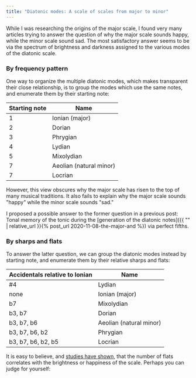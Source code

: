```yaml
---
title: "Diatonic modes: A scale of scales from major to minor"
---
```


While I was researching the origins of the major scale, I found very many articles trying to answer the question of why the major scale sounds happy, while the minor scale sound sad. The most satisfactory answer seems to be via the spectrum of brightness and darkness assigned to the various modes of the diatonic scale.

### By frequency pattern

One way to organize the multiple diatonic modes, which makes transparent their close relationship, is to group the modes which use the same notes, and enumerate them by their starting note:

| Starting note | Name |
| ------------- | ------------- |
| 1 | Ionian (major) |
| 2 | Dorian  |
| 3 | Phrygian |
| 4 | Lydian |
| 5 | Mixolydian |
| 7 | Aeolian (natural minor) |
| 7 | Locrian |

However, this view obscures why the major scale has risen to the top of many musical traditions. It also fails to explain why the major scale sounds "happy" while the minor scale sounds "sad." 

I proposed a possible answer to the former question in a previous post: Tonal memory of the tonic during the [generation of the diatonic notes]({{ "" | relative_url }}{% post_url 2020-11-08-the-major-and %}) via perfect fifths.

### By sharps and flats

To answer the latter question, we can group the diatonic modes instead by starting note, and enumerate them by their relative sharps and flats:

| Accidentals relative to Ionian | Name |
| ------------- | ------------- |
| #4 | Lydian |
| none | Ionian (major) |
| b7 | Mixolydian |
| b3, b7 | Dorian  |
| b3, b7, b6 | Aeolian (natural minor) |
| b3, b7, b6, b2 | Phrygian |
| b3, b7, b6, b2, b5 | Locrian |

It is easy to believe, and [studies have shown](https://www.researchgate.net/publication/259731533_Emotional_Connotations_of_Diatonic_Modes), that the number of flats correlates with the brightness or happiness of the scale. Perhaps you can judge for yourself:

<div id="scale1"></div>
<div id="scale2"></div>
<div id="scale3"></div>
<div id="scale4"></div>
<div id="scale5"></div>
<div id="scale6"></div>
<div id="scale7"></div>
<script>
makeInteractive("scale1", `
X:1
R:Lydian
K:C
L: 1/4
Q:1/2=60
CDE^FGABC'
`);
makeInteractive("scale2", `
X:1
R:Ionian (major)
K:C
L: 1/4
Q:1/2=60
CDEFGABC'
`);
makeInteractive("scale3", `
X:1
R:Mixolydian
K:C
L: 1/4
Q:1/2=60
CDEFGA_BC'
`);
makeInteractive("scale4", `
X:1
R:Dorian
K:C
L: 1/4
Q:1/2=60
CD_EFGA_BC'
`);
makeInteractive("scale5", `
X:1
R:Aeolian (natural minor)
K:C
L: 1/4
Q:1/2=60
CD_EFG_A_BC'
`);
makeInteractive("scale6", `
X:1
R:Phrygian
K:C
L: 1/4
Q:1/2=60
C_D_EFG_A_BC'
`);
makeInteractive("scale7", `
X:1
R:Locrian
K:C
L: 1/4
Q:1/2=60
C_D_EF_G_A_BC'
`);
</script>
